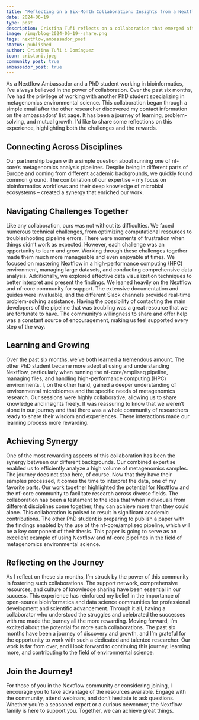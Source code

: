 ```yaml
---
title: "Reflecting on a Six-Month Collaboration: Insights from a Nextflow Ambassador"
date: 2024-06-19
type: post
description: Cristina Tuñi reflects on a collaboration that emerged after her contact was found in the Nextflow Ambassador page.
image: /img/blog-2024-06-19--share.png
tags: nextflow,ambassador_post
status: published
author: Cristina Tuñi i Domínguez
icon: cristuni.jpeg
community_post: true
ambassador_post: true
---
```


As a Nextflow Ambassador and a PhD student working in bioinformatics, I’ve always believed in the power of collaboration. Over the past six months, I’ve had the privilege of working with another PhD student specializing in metagenomics environmental science. This collaboration began through a simple email after the other researcher discovered my contact information on the ambassadors’ list page. It has been a journey of learning, problem-solving, and mutual growth. I’d like to share some reflections on this experience, highlighting both the challenges and the rewards.

<!-- end-archive-description -->

## Connecting Across Disciplines

Our partnership began with a simple question about running one of nf-core’s metagenomics analysis pipelines. Despite being in different parts of Europe and coming from different academic backgrounds, we quickly found common ground. The combination of our expertise – my focus on bioinformatics workflows and their deep knowledge of microbial ecosystems – created a synergy that enriched our work.

## Navigating Challenges Together

Like any collaboration, ours was not without its difficulties. We faced numerous technical challenges, from optimizing computational resources to troubleshooting pipeline errors. There were moments of frustration when things didn’t work as expected. However, each challenge was an opportunity to learn and grow. Working through these challenges together made them much more manageable and even enjoyable at times. We focused on mastering Nextflow in a high-performance computing (HPC) environment, managing large datasets, and conducting comprehensive data analysis. Additionally, we explored effective data visualization techniques to better interpret and present the findings.
We leaned heavily on the Nextflow and nf-core community for support. The extensive documentation and guides were invaluable, and the different Slack channels provided real-time problem-solving assistance. Having the possibility of contacting the main developers of the pipeline that was troubling was a great resource that we are fortunate to have. The community’s willingness to share and offer help was a constant source of encouragement, making us feel supported every step of the way.

## Learning and Growing

Over the past six months, we’ve both learned a tremendous amount. The other PhD student became more adept at using and understanding Nextflow, particularly when running the nf-core/ampliseq pipeline, managing files, and handling high-performance computing (HPC) environments. I, on the other hand, gained a deeper understanding of environmental microbiomes and the specific needs of metagenomics research.
Our sessions were highly collaborative, allowing us to share knowledge and insights freely. It was reassuring to know that we weren’t alone in our journey and that there was a whole community of researchers ready to share their wisdom and experiences. These interactions made our learning process more rewarding.

## Achieving Synergy

One of the most rewarding aspects of this collaboration has been the synergy between our different backgrounds. Our combined expertise enabled us to efficiently analyze a high volume of metagenomics samples. The journey does not stop here, of course. Now that they have their samples processed, it comes the time to interpret the data, one of my favorite parts. Our work together highlighted the potential for Nextflow and the nf-core community to facilitate research across diverse fields. The collaboration has been a testament to the idea that when individuals from different disciplines come together, they can achieve more than they could alone.
This collaboration is poised to result in significant academic contributions. The other PhD student is preparing to publish a paper with the findings enabled by the use of the nf-core/ampliseq pipeline, which will be a key component of their thesis. This paper is going to serve as an excellent example of using Nextflow and nf-core pipelines in the field of metagenomics environmental science.

## Reflecting on the Journey

As I reflect on these six months, I’m struck by the power of this community in fostering such collaborations. The support network, comprehensive resources, and culture of knowledge sharing have been essential in our success. This experience has reinforced my belief in the importance of open-source bioinformatics and data science communities for professional development and scientific advancement. Through it all, having a collaborator who understood the struggles and celebrated the successes with me made the journey all the more rewarding.
Moving forward, I’m excited about the potential for more such collaborations. The past six months have been a journey of discovery and growth, and I’m grateful for the opportunity to work with such a dedicated and talented researcher. Our work is far from over, and I look forward to continuing this journey, learning more, and contributing to the field of environmental science.

## Join the Journey!

For those of you in the Nextflow community or considering joining, I encourage you to take advantage of the resources available. Engage with the community, attend webinars, and don’t hesitate to ask questions. Whether you’re a seasoned expert or a curious newcomer, the Nextflow family is here to support you. Together, we can achieve great things.
